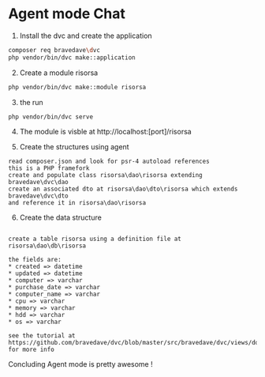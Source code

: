 # Agent mode Chat

1. Install the dvc and create the application

```bash
composer req bravedave\dvc
php vendor/bin/dvc make::application
```

2. Create a module risorsa

```bash
php vendor/bin/dvc make::module risorsa
``` 
3. the run

```bash
php vendor/bin/dvc serve
```

4. The module is visble at http://localhost:[port]/risorsa

5. Create the structures using agent

```chat
read composer.json and look for psr-4 autoload references
this is a PHP framefork
create and populate class risorsa\dao\risorsa extending bravedave\dvc\dao
create an associated dto at risorsa\dao\dto\risorsa which extends bravedave\dvc\dto
and reference it in risorsa\dao\risorsa
```

6. Create the data structure

```chat

create a table risorsa using a definition file at risorsa\dao\db\risorsa

the fields are:
* created => datetime
* updated => datetime
* computer => varchar
* purchase_date => varchar
* computer_name => varchar
* cpu => varchar
* memory => varchar
* hdd => varchar
* os => varchar

see the tutorial at https://github.com/bravedave/dvc/blob/master/src/bravedave/dvc/views/docs/risorsa.md for more info
```

Concluding Agent mode is pretty awesome !